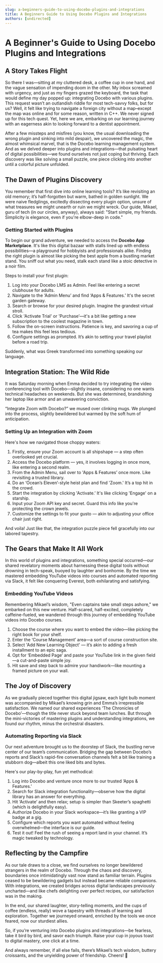 ```yaml
---
slug: a-beginners-guide-to-using-docebo-plugins-and-integrations
title: A Beginners Guide to Using Docebo Plugins and Integrations
authors: [undirected]
---
```



# A Beginner's Guide to Using Docebo Plugins and Integrations

## A Story Takes Flight

So there I was—sitting at my cluttered desk, a coffee cup in one hand, and the vague sensation of impending doom in the other. My inbox screamed with urgency, and just as my fingers grazed the keyboard, the task that would define my day popped up: integrating Docebo with various plugins. This request wasn’t an outlandish riddle for most tech-savvy folks, but for us? Well, it felt like trying to navigate a foreign city without a map–except the map was online and for some reason, written in C++. We never signed up for this tech quest. Yet, here we are, embarking on our learning journey with an eagerness akin to looking forward to a dentist appointment.

After a few missteps and misfires (you know, the usual downloading the wrong plugin and sinking into mild despair), we uncovered the magic, the almost whimsical marvel, that is the Docebo learning management system. And as we delved deeper into plugins and integrations—that pulsating heart of digital possibilities—we found ourselves not just coping but thriving. Each discovery was like solving a small puzzle, one piece clicking into another until a colorful picture unfolded.

## The Dawn of Plugins Discovery

You remember that first dive into online learning tools? It’s like revisiting an old memory; it’s half-forgotten but warm, bathed in golden sunlight. We were naive fledglings, excitedly dissecting every plugin option, unsure of what treasures we might unearth or ruin we might wreck. Our guide, Mikael, guru of tech (in our circles, anyway), always said: "Start simple, my friends. Simplicity is elegance, even if you're elbow-deep in code."

### Getting Started with Plugins

To begin our grand adventure, we needed to access the **Docebo App Marketplace**. It's like this digital bazaar with stalls lined up with endless possibilities—a playground for hobbyists and professionals alike. Finding the right plugin is almost like picking the best apple from a bustling market stand. You sniff out what you need, stalk each stand like a stoic detective in a noir film.

Steps to install your first plugin:

1. Log into your Docebo LMS as Admin. Feel like entering a secret clubhouse for adults.
2. Navigate to the ‘Admin Menu’ and find ‘Apps & Features.’ It's the secret garden gateway.
3. Search or browse for your desired plugin. Imagine the grandest virtual stroll.
4. Click 'Activate Trial' or 'Purchase’—it's a bit like getting a new subscription to the coolest magazine in town.
5. Follow the on-screen instructions. Patience is key, and savoring a cup of tea makes this feel less tedious.
6. Configure settings as prompted. It’s akin to setting your travel playlist before a road trip.

Suddenly, what was Greek transformed into something speaking our language.

## Integration Station: The Wild Ride

It was Saturday morning when Emma decided to try integrating the video conferencing tool with Docebo—slightly insane, considering no one wants technical headaches on weekends. But she was determined, brandishing her laptop like armor and an unwavering conviction.

“Integrate Zoom with Docebo?” we mused over clinking mugs. We plunged into the process, slightly bewildered but warmed by the soft hum of anticipation.

### Setting Up an Integration with Zoom

Here's how we navigated those choppy waters:

1. Firstly, ensure your Zoom account is all shipshape — a step often overlooked yet crucial.
2. Access the Docebo platform — yes, it involves logging in once more, like entering a second realm.
3. From the Admin Menu, sail over to 'Apps & Features’ once more. Like revisiting a trusted library.
4. Do an ‘Ocean’s Eleven’-style heist plan and find 'Zoom.' It’s a top hit in the crowd.
5. Start the integration by clicking 'Activate.’ It's like clicking 'Engage' on a starship.
6. Input your Zoom API key and secret. Guard this info like you're protecting the crown jewels.
7. Customize the settings to fit your gusto — akin to adjusting your office chair just right.

And voila! Just like that, the integration puzzle piece fell gracefully into our labored tapestry.

## The Gears that Make It All Work

In this world of plugins and integrations, something special occurred—our shared revelatory moments about harnessing these digital tools without drowning in tech-speak, buoyed by laughter and bonhomie. By the time we mastered embedding YouTube videos into courses and automated reporting via Slack, it felt like conquering Everest, both exhilarating and satisfying.

### Embedding YouTube Videos

Remembering Mikael’s wisdom, "Even captains take small steps ashore," we embarked on this new venture. Half-scared, half-excited, completely caffeine-fueled, we wandered through this journey of embedding YouTube videos into Docebo courses.

1. Choose the course where you want to embed the video—like picking the right book for your shelf.
2. Enter the ‘Course Management’ area—a sort of course construction site.
3. Select 'Add New Learning Object' — it’s akin to adding a fresh installment to an epic saga.
4. Opt for ‘Embedded Page’ and paste your YouTube link in the given field—a cut-and-paste simple joy.
5. Hit save and step back to admire your handiwork—like mounting a framed picture on your wall.

## The Joy of Discovery

As we gradually pieced together this digital jigsaw, each light bulb moment was accompanied by Mikael’s knowing grin and Emma’s irrepressible satisfaction. We named our shared experiences ‘The Chronicles of Docebo’—though the title never stuck beyond team lunches. But through the mini-victories of mastering plugins and understanding integrations, we found our rhythm, minus the orchestral disasters.

### Automating Reporting via Slack

Our next adventure brought us to the doorstep of Slack, the bustling nerve center of our team’s communication. Bridging the gap between Docebo’s reports and Slack’s rapid-fire conversation channels felt a bit like training a stubborn dog—albeit this one liked bits and bytes.

Here's our play-by-play, fun yet methodical:

1. Log into Docebo and venture once more to our trusted ‘Apps & Features.’
2. Search for Slack integration functionality—observe how the digital library has an answer for everything.
3. Hit ‘Activate’ and then relax; setup is simpler than Skeeter’s spaghetti (which is delightfully easy).
4. Authorize Docebo in your Slack workspace—it’s like granting a VIP badge at a gig.
5. Configure which reports you want automated without feeling overwhelmed—the interface is our guide.
6. Test it out! Feel the rush of seeing a report land in your channel. It’s magic tweaked by technology.

## Reflecting by the Campfire

As our tale draws to a close, we find ourselves no longer bewildered strangers in the realm of Docebo. Through the chaos and discovery, boundaries once intimidatingly vast now stand as familiar terrain. Plugins ceased to be bewildering gadgets but instead became reliable companions. With integrations, we created bridges across digital landscapes previously uncharted—and like chefs delighting over perfect recipes, our satisfaction was in the making.

In the end, our shared laughter, story-telling moments, and the cups of coffee (endless, really) wove a tapestry with threads of learning and exploration. Together we journeyed onward, enriched by the tools we once feared, now our sturdiest allies.

So, if you’re venturing into Docebo plugins and integrations—be fearless, take it bird by bird, and savor each triumph. Raise your cup in joyous toast to digital mastery, one click at a time.

And always remember, if all else fails, there’s Mikael’s tech wisdom, buttery croissants, and the unyielding power of friendship. Cheers! 🍻